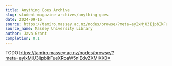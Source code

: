 ```yaml
---
title: Anything Goes Archive
slug: student-magazine-archives/anything-goes
date: 2024-09-16
source: https://tamiro.massey.ac.nz/nodes/browse/?meta=eyIxMjU3IjpbIkFueXRoaW5nIEdvZXMiXX0=
source_name: Massey University Library
author: Java Grant
completion: 0.1
---
```


TODO
https://tamiro.massey.ac.nz/nodes/browse/?meta=eyIxMjU3IjpbIkFueXRoaW5nIEdvZXMiXX0=

<script src="/table-of-contents.js"></script>
